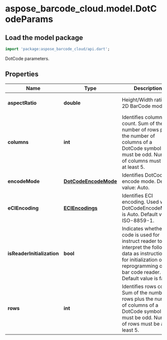 # aspose_barcode_cloud.model.DotCodeParams

## Load the model package

```dart
import 'package:aspose_barcode_cloud/api.dart';
```
DotCode parameters.

## Properties

Name | Type | Description | Notes
---- | ---- | ----------- | -----
**aspectRatio** | **double** | Height/Width ratio of 2D BarCode module. | [optional] [default to null]
**columns** | **int** | Identifies columns count. Sum of the number of rows plus the number of columns of a DotCode symbol must be odd. Number of columns must be at least 5. | [optional] [default to null]
**encodeMode** | [**DotCodeEncodeMode**](DotCodeEncodeMode.md) | Identifies DotCode encode mode. Default value: Auto. | [optional] [default to null]
**eCIEncoding** | [**ECIEncodings**](ECIEncodings.md) | Identifies ECI encoding. Used when DotCodeEncodeMode is Auto. Default value: ISO-8859-1. | [optional] [default to null]
**isReaderInitialization** | **bool** | Indicates whether code is used for instruct reader to interpret the following data as instructions for initialization or reprogramming of the bar code reader. Default value is false. | [optional] [default to null]
**rows** | **int** | Identifies rows count. Sum of the number of rows plus the number of columns of a DotCode symbol must be odd. Number of rows must be at least 5. | [optional] [default to null]

